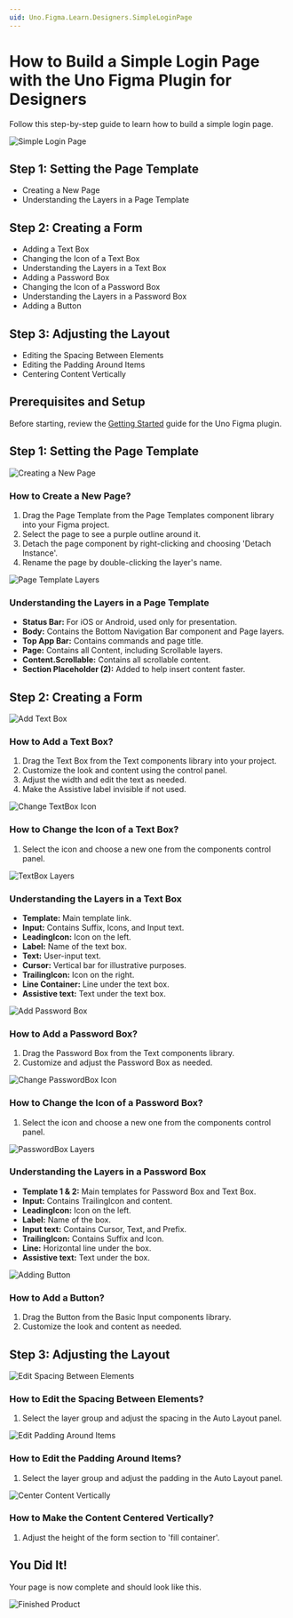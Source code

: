 ```yaml
---
uid: Uno.Figma.Learn.Designers.SimpleLoginPage
---
```


# How to Build a Simple Login Page with the Uno Figma Plugin for Designers

Follow this step-by-step guide to learn how to build a simple login page.

![Simple Login Page](images/00_simple-login-page.png)

## Step 1: Setting the Page Template
- Creating a New Page
- Understanding the Layers in a Page Template

## Step 2: Creating a Form
- Adding a Text Box
- Changing the Icon of a Text Box
- Understanding the Layers in a Text Box
- Adding a Password Box
- Changing the Icon of a Password Box
- Understanding the Layers in a Password Box
- Adding a Button

## Step 3: Adjusting the Layout
- Editing the Spacing Between Elements
- Editing the Padding Around Items
- Centering Content Vertically


## Prerequisites and Setup
Before starting, review the [Getting Started](xref:Uno.Figma.GettingStarted) guide for the Uno Figma plugin.

## Step 1: Setting the Page Template

![Creating a New Page](images/01_create-new-page.png)
### How to Create a New Page?
1. Drag the Page Template from the Page Templates component library into your Figma project.
2. Select the page to see a purple outline around it.
3. Detach the page component by right-clicking and choosing 'Detach Instance'.
4. Rename the page by double-clicking the layer's name.

![Page Template Layers](images/02_page-template-layers.png)
### Understanding the Layers in a Page Template
- **Status Bar:** For iOS or Android, used only for presentation.
- **Body:** Contains the Bottom Navigation Bar component and Page layers.
- **Top App Bar:** Contains commands and page title.
- **Page:** Contains all Content, including Scrollable layers.
- **Content.Scrollable:** Contains all scrollable content.
- **Section Placeholder (2):** Added to help insert content faster.

## Step 2: Creating a Form

![Add Text Box](images/03_add-text-box.png)
### How to Add a Text Box?
1. Drag the Text Box from the Text components library into your project.
2. Customize the look and content using the control panel.
3. Adjust the width and edit the text as needed.
4. Make the Assistive label invisible if not used.

![Change TextBox Icon](images/04_change-textbox-icon.png)
### How to Change the Icon of a Text Box?
1. Select the icon and choose a new one from the components control panel.

![TextBox Layers](images/05_textbox-layers.png)
### Understanding the Layers in a Text Box
- **Template:** Main template link.
- **Input:** Contains Suffix, Icons, and Input text.
- **LeadingIcon:** Icon on the left.
- **Label:** Name of the text box.
- **Text:** User-input text.
- **Cursor:** Vertical bar for illustrative purposes.
- **TrailingIcon:** Icon on the right.
- **Line Container:** Line under the text box.
- **Assistive text:** Text under the text box.

![Add Password Box](images/06_add-password-box.png)
### How to Add a Password Box?
1. Drag the Password Box from the Text components library.
2. Customize and adjust the Password Box as needed.

![Change PasswordBox Icon](images/07_change-passwordbox-icon.png)
### How to Change the Icon of a Password Box?
1. Select the icon and choose a new one from the components control panel.

![PasswordBox Layers](images/08_password-box-layers.png)
### Understanding the Layers in a Password Box
- **Template 1 & 2:** Main templates for Password Box and Text Box.
- **Input:** Contains TrailingIcon and content.
- **LeadingIcon:** Icon on the left.
- **Label:** Name of the box.
- **Input text:** Contains Cursor, Text, and Prefix.
- **TrailingIcon:** Contains Suffix and Icon.
- **Line:** Horizontal line under the box.
- **Assistive text:** Text under the box.

![Adding Button](images/09_add-button.png)
### How to Add a Button?
1. Drag the Button from the Basic Input components library.
2. Customize the look and content as needed.

## Step 3: Adjusting the Layout

![Edit Spacing Between Elements](images/10_edit-spacing-between.png)
### How to Edit the Spacing Between Elements?
1. Select the layer group and adjust the spacing in the Auto Layout panel.

![Edit Padding Around Items](images/11_edit-padding-around.png)
### How to Edit the Padding Around Items?
1. Select the layer group and adjust the padding in the Auto Layout panel.

![Center Content Vertically](images/12_center-content-vertically.png)
### How to Make the Content Centered Vertically?
1. Adjust the height of the form section to 'fill container'.

## You Did It!
Your page is now complete and should look like this.

![Finished Product](images/00_simple-login-page.png)
